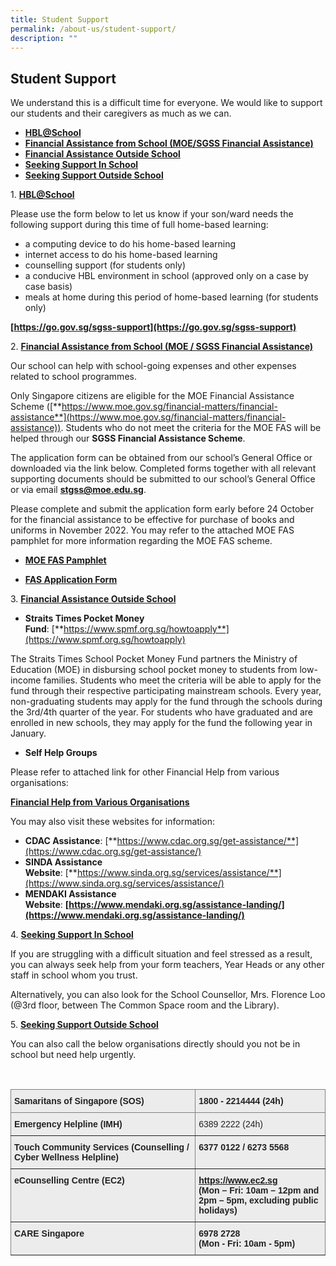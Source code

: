 ```yaml
---
title: Student Support
permalink: /about-us/student-support/
description: ""
---
```


## Student Support

We understand this is a difficult time for everyone. We would like to support our students and their caregivers as much as we can. 

  *   **[HBL@School](https://stgabrielssec.moe.edu.sg/student-support#HBL@School)**
*   **[Financial Assistance from School (MOE/SGSS Financial Assistance)](https://stgabrielssec.moe.edu.sg/student-support#Financial-Assistance-From-School)**
*   **[Financial Assistance Outside School](https://stgabrielssec.moe.edu.sg/student-support#Financial-Assistance-Outside-School)**
*   **[Seeking Support In School](https://stgabrielssec.moe.edu.sg/student-support#Seeking-Support-In-School)**
*   **[Seeking Support Outside School](https://stgabrielssec.moe.edu.sg/student-support#Seeking-Support-Outside-School)**

1. **<u>HBL@School</u>**

Please use the form below to let us know if your son/ward needs the following support during this time of full home-based learning:  

  
*   a computing device to do his home-based learning
*   internet access to do his home-based learning
*   counselling support (for students only)
*   a conducive HBL environment in school (approved only on a case by case basis)
*   meals at home during this period of home-based learning (for students only)

**[https://go.gov.sg/sgss-support](https://go.gov.sg/sgss-support)**

2. <b><u>Financial Assistance from School (MOE / SGSS Financial Assistance)</u></b> 

  

Our school can help with school-going expenses and other expenses related to school programmes.

  

Only Singapore citizens are eligible for the MOE Financial Assistance Scheme ([**https://www.moe.gov.sg/financial-matters/financial-assistance**](https://www.moe.gov.sg/financial-matters/financial-assistance)). Students who do not meet the criteria for the MOE FAS will be helped through our **SGSS Financial Assistance Scheme**.

  

The application form can be obtained from our school’s General Office or downloaded via the link below. Completed forms together with all relevant supporting documents should be submitted to our school’s General Office or via email [**stgss@moe.edu.sg**](mailto:stgss@moe.edu.sg).

  

Please complete and submit the application form early before 24 October for the financial assistance to be effective for purchase of books and uniforms in November 2022. You may refer to the attached MOE FAS pamphlet for more information regarding the MOE FAS scheme.  

  

[](https://stgabrielssec-moe-edu-sg-admin.cwp.sg/qql/slot/u153/Link/Parents%20Links/MOE%20FAS%20Application%20Form%20(from%201%20April%202020).pdf)

*   [**MOE FAS Pamphlet**](/files/MOE%20FAS%20pamphlet%202023_updated.pdf)

*   **[FAS Application Form](/files/GGAS_Application%20Form_updated.pdf)**


3. **<u>Financial Assistance Outside School</u>**

*   **Straits Times Pocket Money Fund**: [**https://www.spmf.org.sg/howtoapply**](https://www.spmf.org.sg/howtoapply)

  

The Straits Times School Pocket Money Fund partners the Ministry of Education (MOE) in disbursing school pocket money to students from low-income families. Students who meet the criteria will be able to apply for the fund through their respective participating mainstream schools. Every year, non-graduating students may apply for the fund through the schools during the 3rd/4th quarter of the year. For students who have graduated and are enrolled in new schools, they may apply for the fund the following year in January.

  

*   **Self Help Groups**  
    

Please refer to attached link for other Financial Help from various organisations: 

**[Financial Help from Various Organisations]()**

  
You may also visit these websites for information:

  
*   **CDAC Assistance**: [**https://www.cdac.org.sg/get-assistance/**](https://www.cdac.org.sg/get-assistance/)
*   **SINDA Assistance Website**: [**https://www.sinda.org.sg/services/assistance/**](https://www.sinda.org.sg/services/assistance/)
*   **MENDAKI Assistance Website**: **[https://www.mendaki.org.sg/assistance-landing/](https://www.mendaki.org.sg/assistance-landing/)**

4. **<u>Seeking Support In School</u>**

If you are struggling with a difficult situation and feel stressed as a result, you can always seek help from your form teachers, Year Heads or any other staff in school whom you trust.

  Alternatively, you can also look for the School Counsellor, Mrs. Florence Loo (@3rd floor, between The Common Space room and the Library).
	
5. **<u>Seeking Support Outside School</u>**

You can also call the below organisations directly should you not be in school but need help urgently.

<br>
	
<style type="text/css">
.tg  {border-collapse:collapse;border-spacing:0;}
.tg td{border-color:black;border-style:solid;border-width:1px;font-family:Arial, sans-serif;font-size:14px;
  overflow:hidden;padding:10px 5px;word-break:normal;}
.tg th{border-color:black;border-style:solid;border-width:1px;font-family:Arial, sans-serif;font-size:14px;
  font-weight:normal;overflow:hidden;padding:10px 5px;word-break:normal;}
.tg .tg-e2rw{background-color:#ECECEC;border-color:inherit;color:#222;font-weight:bold;text-align:left;vertical-align:top}
.tg .tg-z8rh{background-color:#ECECEC;border-color:inherit;color:#222;text-align:left;vertical-align:middle}
.tg .tg-uq0r{background-color:#ECECEC;border-color:inherit;color:#0C343D;font-weight:bold;text-align:left;vertical-align:top}
</style>
<table class="tg">
<thead>
  <tr>
    <th class="tg-e2rw">Samaritans of Singapore (SOS)</th>
    <th class="tg-e2rw">1800 - 2214444 (24h)<br></th>
  </tr>
</thead>
<tbody>
  <tr>
    <td class="tg-e2rw">Emergency Helpline (IMH)<br></td>
    <td class="tg-z8rh"><span style="color:#222"> </span>6389 2222 (24h)</td>
  </tr>
  <tr>
    <td class="tg-e2rw">Touch Community Services (Counselling / Cyber Wellness Helpline)<br></td>
    <td class="tg-e2rw">6377 0122 / 6273 5568 <br></td>
  </tr>
  <tr>
    <td class="tg-e2rw">eCounselling Centre (EC2)</td>
    <td class="tg-uq0r"><a href="https://www.ec2.sg/">https://www.ec2.sg</a><br><span style="color:#222">(Mon – Fri: 10am – 12pm and</span><br><span style="color:#222">2pm – 5pm, excluding public holidays)</span></td>
  </tr>
  <tr>
    <td class="tg-e2rw">CARE Singapore</td>
    <td class="tg-e2rw">6978 2728<br><span style="color:#222">(Mon - Fri: 10am - 5pm)</span></td>
  </tr>
</tbody>
</table>
